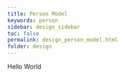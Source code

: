 ```yaml
---
title: Person Model
keywords: person
sidebar: design_sidebar
toc: false
permalink: design_person_model.html
folder: design
---
```

Hello World
